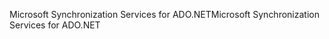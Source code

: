 <span data-ttu-id="094e8-101">Microsoft Synchronization Services for ADO.NET</span><span class="sxs-lookup"><span data-stu-id="094e8-101">Microsoft Synchronization Services for ADO.NET</span></span>